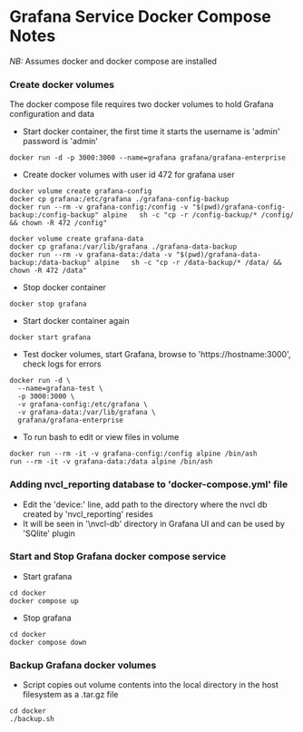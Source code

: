 # Grafana Service Docker Compose Notes

*NB:* Assumes docker and docker compose are installed


### Create docker volumes

The docker compose file requires two docker volumes to hold Grafana configuration and data

* Start docker container, the first time it starts the username is 'admin' password is 'admin'
```
docker run -d -p 3000:3000 --name=grafana grafana/grafana-enterprise
```

* Create docker volumes with user id 472 for grafana user
```
docker volume create grafana-config
docker cp grafana:/etc/grafana ./grafana-config-backup
docker run --rm -v grafana-config:/config -v "$(pwd)/grafana-config-backup:/config-backup" alpine   sh -c "cp -r /config-backup/* /config/ && chown -R 472 /config"

docker volume create grafana-data
docker cp grafana:/var/lib/grafana ./grafana-data-backup
docker run --rm -v grafana-data:/data -v "$(pwd)/grafana-data-backup:/data-backup" alpine   sh -c "cp -r /data-backup/* /data/ && chown -R 472 /data"
```

* Stop docker container
```
docker stop grafana
```

* Start docker container again
```
docker start grafana
```

* Test docker volumes, start Grafana, browse to 'https://hostname:3000', check logs for errors
```
docker run -d \
  --name=grafana-test \
  -p 3000:3000 \
  -v grafana-config:/etc/grafana \
  -v grafana-data:/var/lib/grafana \
  grafana/grafana-enterprise
```

* To run bash to edit or view files in volume
```
docker run --rm -it -v grafana-config:/config alpine /bin/ash
run --rm -it -v grafana-data:/data alpine /bin/ash
```

### Adding nvcl_reporting database to 'docker-compose.yml' file

* Edit the 'device:' line, add path to the directory where the nvcl db created by 'nvcl_reporting' resides
* It will be seen in '\nvcl-db' directory in Grafana UI and can be used by 'SQlite' plugin

### Start and Stop Grafana docker compose service

* Start grafana
```
cd docker
docker compose up
```

* Stop grafana
```
cd docker
docker compose down
```

### Backup Grafana docker volumes

* Script copies out volume contents into the local directory in the host filesystem as a .tar.gz file
```
cd docker
./backup.sh
```
